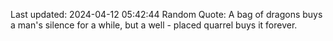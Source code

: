 Last updated: 2024-04-12 05:42:44
Random Quote: A bag of dragons buys a man's silence for a while, but a well - placed quarrel buys it forever. 